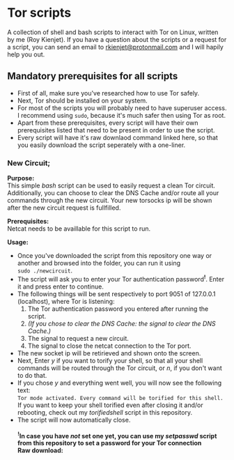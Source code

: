# Tor scripts
A collection of shell and bash scripts to interact with Tor on Linux, written by me (Roy Kienjet).
If you have a question about the scripts or a request for a script, you can send an email to rkienjet@protonmail.com and I will hapily help you out.

## Mandatory prerequisites for all scripts
- First of all, make sure you've researched how to use Tor safely.
- Next, Tor should be installed on your system.
- For most of the scripts you will probably need to have superuser access. I recommend using `sudo`, because it's much safer then using Tor as root.
- Apart from these prerequisites, every script will have their own prerequisites listed that need to be present in order to use the script.
- Every script will have it's raw downlaod command linked here, so that you easily download the script seperately with a one-liner.

### New Circuit;

**Purpose:**<br>
This simple _bash_ script can be used to easily request a clean Tor circuit. Additionally, you can choose to clear the DNS Cache and/or route all your commands through the new circuit. Your new torsocks ip will be shown after the new circuit request is fullfilled.

**Prerequisites:**<br>
Netcat needs to be availlable for this script to run.

**Usage:**
- Once you've downloaded the script from this repository one way or another and browsed into the folder, you can run it using<br>```sudo ./newcircuit```.
- The script will ask you to enter your Tor authentication password<sup>**!**</sup>. Enter it and press enter to continue.
- The following things will be sent respectively to port 9051 of 127.0.0.1 (localhost), where Tor is listening: 
  1. The Tor authentication password you entered after running the script.
  2. _(If you chose to clear the DNS Cache: the signal to clear the DNS Cache.)_
  3. The signal to request a new circuit.
  4. The signal to close the netcat connection to the Tor port.
- The new socket ip will be retirieved and shown onto the screen.
- Next, Enter _y_ if you want to torify your shell, so that all your shell commands will be routed through the Tor circuit, or _n_, if you don't want to do that.
- If you chose _y_ and everything went well, you will now see the following text:<br>
```Tor mode activated. Every command will be torified for this shell.```<br>
If you want to keep your shell torified even after closing it and/or rebooting, check out my _torifiedshell_ script in this repository.
- The script will now automatically close.<br>
<br><sup>**!**</sup>**In case you have _not_ set one yet, you can use my *setpasswd* script from this repository to set a password for your Tor connection**
<br>**Raw download:**
